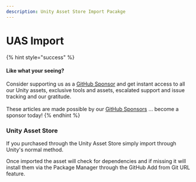 ```yaml
---
description: Unity Asset Store Import Pacakge
---
```


# UAS Import

{% hint style="success" %}
#### Like what your seeing?

Consider supporting us as a [GitHub Sponsor](../../../company/become-a-sponsor.md) and get instant access to all our Unity assets, exclusive tools and assets, escalated support and issue tracking and our gratitude.\
\
These articles are made possible by our [GitHub Sponsors](https://github.com/sponsors/heathen-engineering) ... become a sponsor today!
{% endhint %}

### Unity Asset Store

If you purchased through the Unity Asset Store simply import through Unity's normal method.

Once imported the asset will check for dependencies and if missing it will install them via the Package Manager through the GitHub Add from Git URL feature.

